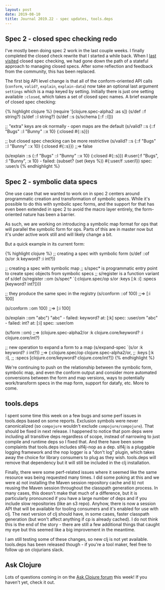 ```yaml
---
layout: post
date: 2019-08-10
title: Journal 2019.22 - spec updates, tools.deps
---
```


## Spec 2 - closed spec checking redo

I've mostly been doing spec 2 work in the last couple weeks. I finally completed the closed check rewrite that I started a while back. When I [last visited](http://insideclojure.org/2019/04/19/journal/) closed spec checking, we had gone down the path of a stateful approach to managing closed specs. After some reflection and feedback from the community, this has been replaced.

The first big API level change is that all of the conform-oriented API calls (`conform`, `valid?`, `explain`, `explain-data`) now take an optional last argument `settings` which is a map keyed by setting. Initially there is just one setting available `:closed`, which takes a set of closed spec names. A brief example of closed spec checking:

{% highlight clojure %}
(require '[clojure.spec-alpha2 :as s])
(s/def ::f string?)
(s/def ::l string?)
(s/def ::s (s/schema [::f ::l]))

;; "extra" keys are ok normally - open maps are the default
(s/valid? ::s {::f "Bugs" ::l "Bunny" ::x 10} {:closed #{::s}})

;; but closed spec checking can be more restrictive
(s/valid? ::s {::f "Bugs" ::l "Bunny" ::x 10} {:closed #{::s}})
;;=> false

(s/explain ::s {::f "Bugs" ::l "Bunny" ::x 10} {:closed #{::s}})
#:user{:f "Bugs", :l "Bunny", :x 10} - failed: (subset? (set (keys %)) #{:user/f :user/l}) spec: :user/s
{% endhighlight %}

## Spec 2 - symbolic data specs

One use case that we wanted to work on in spec 2 centers around programmatic creation and transformation of symbolic specs.
While it's possible to do this with symbolic spec forms, and the support for that has even been extended in spec 2 to avoid
the macro layer entirely, the form-oriented nature has been a barrier.

As such, we are working on introducing a symbolic map format for ops that will parallel the symbolic form for ops. Parts of
this are in master now but it's under active work still and will likely change a bit.

But a quick example in its current form:

{% highlight clojure %}
;; creating a spec with symbolic form
(s/def ::of (s/or :k keyword? :i int?))

;; creating a spec with symbolic map
;; s/spec* is programmatic entry point to create spec objects from symbolic specs
;; s/register is a function variant of s/def
(s/register ::om (s/spec* `{:clojure.spec/op s/or :keys [:k :i] :specs [keyword? int?]}))

;; they produce the same spec in the registry
(s/conform ::of 100)
;;=> [:i 100]

(s/conform ::om 100)
;;=> [:i 100]

(s/explain ::om "abc")
"abc" - failed: keyword? at: [:k] spec: :user/om
"abc" - failed: int? at: [:i] spec: :user/om

(s/form ::om)
;;=> (clojure.spec-alpha2/or :k clojure.core/keyword? :i clojure.core/int?)

;; new operation to expand a form to a map
(s/expand-spec `(s/or :k keyword? :i int?))
;;=> {:clojure.spec/op clojure.spec-alpha2/or, 
;;    :keys [:k :i], 
;;    :specs [clojure.core/keyword? clojure.core/int?]}
{% endhighlight %}

We're continuing to push on the relationship between the symbolic form, symbolic map, and even the conform output and consider more automated conversions between the form and map versions, ways to potentially work/transform specs in the map form, support for datafy, etc. More to come.

## tools.deps

I spent some time this week on a few bugs and some perf issues in tools.deps based on some reports. Exclusion symbols were never canonicalized (so `compojure` wouldn't exclude `compojure/compojure`). That should be fixed in next release. I happened to notice that pom deps were including all transitive deps regardless of scope, instead of narrowing to just compile and runtime deps so I fixed that. And there have been some complaints that tools.deps includes slf4j-nop as a dep. slf4j is a pluggable logging framework and the nop logger is a "don't log" plugin, which takes away the choice for library consumers to plug as they wish. tools.deps will remove that dependency but it will still be included in the clj installation.

Finally, there were some perf-related issues where it seemed like the same resource was being requested many times. I did some poking at this and we were a) not installing the Maven session repository cache and b) not reusing the Maven session throughout the classpath generation process. In many cases, this doesn't make that much of a difference, but it is particularly pronounced if you have a large number of deps and if you include slow repositories (like an s3 repo). Anyhow, there is now a session API that will be available for tooling consumers and it's enabled for use with clj. The next version of clj should have, in some cases, faster classpath generation (but won't affect anything if cp is already cached). I do not think this is the end of the story - there are still a few additional things that caught my eye but this seemed like a big improvement in the meantime.

I am still testing some of these changes, so new clj is not yet available. tools.deps has been released though - if you're a tool maker, feel free to follow up on clojurians slack.

## Ask Clojure

Lots of questions coming in on the [Ask Clojure forum](https://ask.clojure.org) this week! If you haven't yet, check it out.

